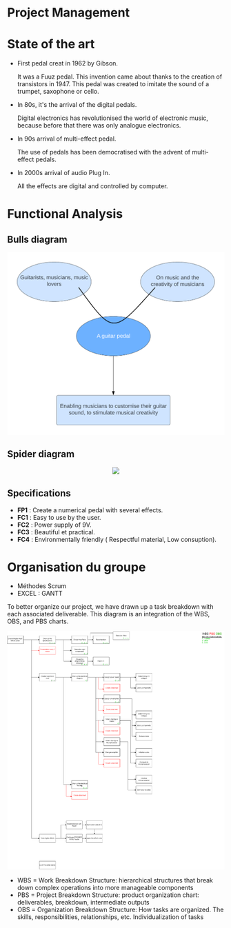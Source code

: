 # Project Management



# State of the art

- First pedal creat in 1962 by Gibson.

  It was a Fuuz pedal.
  This invention came about thanks to the creation of transistors in 1947. This pedal was created to imitate the sound of a trumpet, saxophone or cello.
- In 80s, it's the arrival of the digital pedals.
  
   Digital electronics has revolutionised the world of electronic music, because before that there was only analogue electronics.
- In 90s arrival of multi-effect pedal.
 
  The use of pedals has been democratised with the advent of multi-effect pedals.
- In 2000s arrival of audio Plug In.
  
   All the effects are digital and controlled by computer.

# Functional Analysis
## Bulls diagram

<p align="center">
  <img src="https://github.com/lucacros/2324_Projet2A_PedaleGuitare/blob/Project-Management/img/Diagramme%20bete%20a%20corne.png" alt="Block Diagram" width="600" />
</p>
  
## Spider diagram
<p align="center">
  <img src="https://github.com/lucacros/2324_Projet2A_PedaleGuitare/blob/Project-Management/img/Capture%20d’écran%202023-12-28%20à%2017.49.26.png" width="600" />
</p>

## Specifications 

- **FP1** : Create a numerical pedal with several effects.
- **FC1** : Easy to use by the user.
- **FC2** : Power supply of 9V.
- **FC3** : Beautiful et practical.
- **FC4** : Environmentally friendly ( Respectful material, Low consuption).

# Organisation du groupe 
- Méthodes Scrum
- EXCEL : GANTT

To better organize our project, we have drawn up a task breakdown with each associated deliverable. This diagram is an integration of the WBS, OBS, and PBS charts.

<img src="https://github.com/lucacros/2324_Projet2A_PedaleGuitare/blob/Hardware-Section/img/project_structure.png" alt="WBS/OBS/PBS" width="1000" />

- WBS = Work Breakdown Structure: hierarchical structures that break down complex operations into more manageable components
- PBS = Project Breakdown Structure: product organization chart: deliverables, breakdown, intermediate outputs
- OBS = Organization Breakdown Structure: How tasks are organized. The skills, responsibilities, relationships, etc. Individualization of tasks
